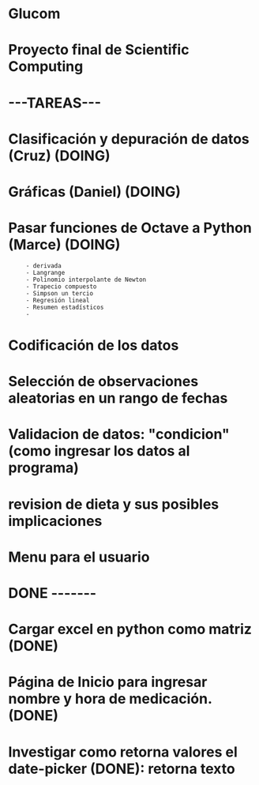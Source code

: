 # Glucom
# Proyecto final de Scientific Computing

# ---TAREAS---
# Clasificación y depuración de datos (Cruz) (DOING)
# Gráficas (Daniel) (DOING)
# Pasar funciones de Octave a Python (Marce) (DOING)
         - derivada 
         - Langrange 
         - Polinomio interpolante de Newton 
         - Trapecio compuesto 
         - Simpson un tercio 
         - Regresión lineal 
         - Resumen estadísticos
         -
# Codificación de los datos 
# Selección de observaciones aleatorias en un rango de fechas
# Validacion de datos: "condicion" (como ingresar los datos al programa)
# revision de dieta y sus posibles implicaciones
# Menu para el usuario 
# 


# DONE -------
# Cargar excel en python como matriz (DONE)
# Página de Inicio para ingresar nombre y hora de medicación. (DONE)
# Investigar como retorna valores el date-picker (DONE): retorna texto
